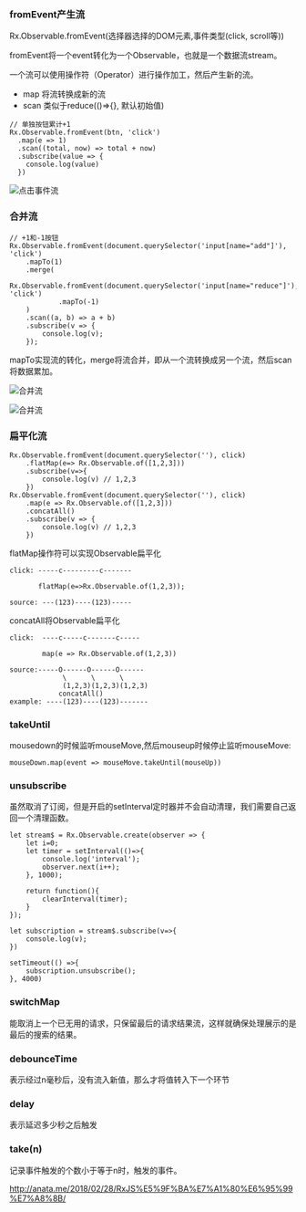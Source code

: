 ### fromEvent产生流
Rx.Observable.fromEvent(选择器选择的DOM元素,事件类型(click, scroll等))

fromEvent将一个event转化为一个Observable，也就是一个数据流stream。

一个流可以使用操作符（Operator）进行操作加工，然后产生新的流。
- map 将流转换成新的流
- scan 类似于reduce(()=>{}, 默认初始值)

```
// 单独按钮累计+1
Rx.Observable.fromEvent(btn, 'click')
  .map(e => 1)
  .scan((total, now) => total + now)
  .subscribe(value => {
    console.log(value)
  })
```

![点击事件流](http://ww4.sinaimg.cn/large/8b2b1aafly1fw4g1ae4xig20hw0eyjsj.gif)

### 合并流
```
// +1和-1按钮
Rx.Observable.fromEvent(document.querySelector('input[name="add"]'), 'click')
    .mapTo(1)
    .merge(
        Rx.Observable.fromEvent(document.querySelector('input[name="reduce"]'), 'click')
            .mapTo(-1)
    )
    .scan((a, b) => a + b)
    .subscribe(v => {
        console.log(v);
    });
```
mapTo实现流的转化，merge将流合并，即从一个流转换成另一个流，然后scan将数据累加。

![合并流](http://ww1.sinaimg.cn/large/8b2b1aafly1fw4gn70l5cj20nl0ayjrz.jpg)

![合并流](http://ww1.sinaimg.cn/large/8b2b1aafly1fw4gnoqga2g20a7063myb.gif)

### 扁平化流
```
Rx.Observable.fromEvent(document.querySelector(''), click)
    .flatMap(e=> Rx.Observable.of([1,2,3]))
    .subscribe(v=>{
        console.log(v) // 1,2,3
    })
Rx.Observable.fromEvent(document.querySelector(''), click)
    .map(e => Rx.Observable.of([1,2,3]))
    .concatAll()
    .subscribe(v => {
        console.log(v) // 1,2,3
    })
```

flatMap操作符可以实现Observable扁平化
```
click: -----c---------c-------

       flatMap(e=>Rx.Observable.of(1,2,3));

source: ---(123)----(123)-----
```

concatAll将Observable扁平化
```
click:  ----c-----c-------c-----

        map(e => Rx.Observable.of(1,2,3))

source:-----O------O------O------
             \      \      \
             (1,2,3)(1,2,3)(1,2,3)
            concatAll()
example: ----(123)----(123)-------
```


### takeUntil
mousedown的时候监听mouseMove,然后mouseup时候停止监听mouseMove:
```
mouseDown.map(event => mouseMove.takeUntil(mouseUp))
```

### unsubscribe
虽然取消了订阅，但是开启的setInterval定时器并不会自动清理，我们需要自己返回一个清理函数。

```
let stream$ = Rx.Observable.create(observer => {
    let i=0;
    let timer = setInterval(()=>{
        console.log('interval');
        observer.next(i++);
    }, 1000);

    return function(){
        clearInterval(timer);
    }
});

let subscription = stream$.subscribe(v=>{
    console.log(v);
})

setTimeout(() =>{
    subscription.unsubscribe();
}, 4000)

```

### switchMap
能取消上一个已无用的请求，只保留最后的请求结果流，这样就确保处理展示的是最后的搜索的结果。

### debounceTime
表示经过n毫秒后，没有流入新值，那么才将值转入下一个环节

### delay
表示延迟多少秒之后触发

### take(n)
记录事件触发的个数小于等于n时，触发的事件。


http://anata.me/2018/02/28/RxJS%E5%9F%BA%E7%A1%80%E6%95%99%E7%A8%8B/
